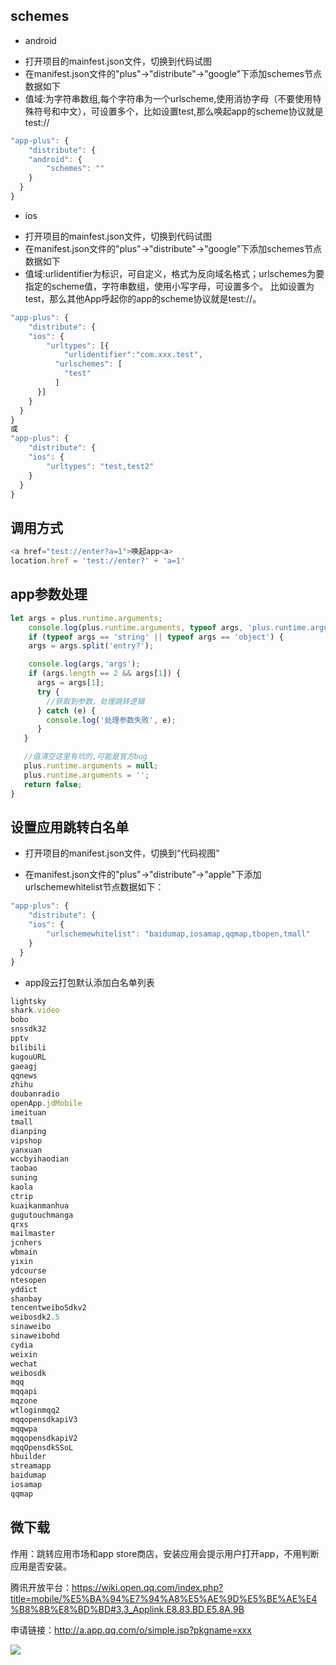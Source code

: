 ## schemes

-   android

<!---->

 -    打开项目的mainfest.json文件，切换到代码试图
 -   在manifest.json文件的"plus"->"distribute"->"google"下添加schemes节点数据如下
 -   值域:为字符串数组,每个字符串为一个urlscheme,使用消协字母（不要使用特殊符号和中文），可设置多个，比如设置test,那么唤起app的scheme协议就是test://

```js
"app-plus": {
	"distribute": {
  	"android": {
    	"schemes": ""
    }
  }
}
```

-   ios

<!---->

 -    打开项目的mainfest.json文件，切换到代码试图
 -   在manifest.json文件的"plus"->"distribute"->"google"下添加schemes节点数据如下
 -   值域:urlidentifier为标识，可自定义，格式为反向域名格式；urlschemes为要指定的scheme值，字符串数组，使用小写字母，可设置多个。 比如设置为test，那么其他App呼起你的app的scheme协议就是test://。

```js
"app-plus": {
	"distribute": {
  	"ios": {
    	"urltypes": [{
      		"urlidentifier":"com.xxx.test",
          "urlschemes": [
            "test"
          ]
      }]
    }
  }
}
或
"app-plus": {
	"distribute": {
  	"ios": {
    	"urltypes": "test,test2"
    }
  }
}
```

## 调用方式

```js
<a href="test://enter?a=1">唤起app<a>
location.href = 'test://enter?' + 'a=1'
```

## app参数处理

```js
let args = plus.runtime.arguments;
	console.log(plus.runtime.arguments, typeof args, 'plus.runtime.arguments');
	if (typeof args == 'string' || typeof args == 'object') {
    args = args.split('entry?');

    console.log(args,'args');
    if (args.length == 2 && args[1]) {
      args = args[1];
      try {
        //获取到参数，处理跳转逻辑
      } catch (e) {
        console.log('处理参数失败', e);
      }
   }

   //值清空这里有坑的,可能是官方bug
   plus.runtime.arguments = null;
   plus.runtime.arguments = '';
   return false;
}
```

## 设置应用跳转白名单

-   打开项目的manifest.json文件，切换到“代码视图”

<!---->

 -    在manifest.json文件的"plus"->"distribute"->"apple"下添加urlschemewhitelist节点数据如下：

```js
"app-plus": {
	"distribute": {
  	"ios": {
    	"urlschemewhitelist": "baidumap,iosamap,qqmap,tbopen,tmall"
    }
  }
}
```

-   app段云打包默认添加白名单列表

```js
lightsky
shark.video
bobo
snssdk32
pptv
bilibili
kugouURL
gaeagj
qqnews
zhihu
doubanradio
openApp.jdMobile
imeituan
tmall
dianping
vipshop
yanxuan
wccbyihaodian
taobao
suning
kaola
ctrip
kuaikanmanhua
gugutouchmanga
qrxs
mailmaster
jcnhers
wbmain
yixin
ydcourse
ntesopen
yddict
shanbay
tencentweiboSdkv2
weibosdk2.5
sinaweibo
sinaweibohd
cydia
weixin
wechat
weibosdk
mqq
mqqapi
mqzone
wtloginmqq2
mqqopensdkapiV3
mqqwpa
mqqopensdkapiV2
mqqOpensdkSSoL
hbuilder
streamapp
baidumap
iosamap
qqmap
```

## 微下载

作用：跳转应用市场和app store商店，安装应用会提示用户打开app，不用判断应用是否安装。

腾讯开放平台：<https://wiki.open.qq.com/index.php?title=mobile/%E5%BA%94%E7%94%A8%E5%AE%9D%E5%BE%AE%E4%B8%8B%E8%BD%BD#3.3_Applink.E8.83.BD.E5.8A.9B>

申请链接：<http://a.app.qq.com/o/simple.jsp?pkgname=xxx>

![](https://p3-juejin.byteimg.com/tos-cn-i-k3u1fbpfcp/f2b9fc5543544069a33893976f6bee28~tplv-k3u1fbpfcp-zoom-1.image)